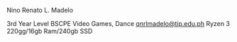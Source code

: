 Nino Renato L. Madelo

3rd Year Level BSCPE
Video Games, Dance
qnrlmadelo@tip.edu.ph
Ryzen 3 220gg/16gb Ram/240gb SSD

